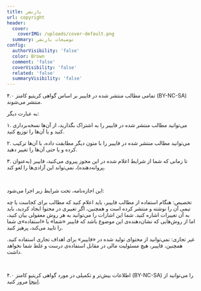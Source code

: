```yaml
---
title: بازنشر
url: copyright
header:
  cover:
    coverIMG: /uploads/cover-default.png
  summary: توضیحات بازنشر
config:
  authorVisibility: 'false'
  color: Brown
  comment: 'false'
  coverVisibility: 'false'
  related: 'false'
  summaryVisibility: 'false'
---
```

تمامی مطالب منتشر شده در فاییبر بر اساس گواهی کریتیو کامنز ۴.۰ (BY-NC-SA) منتشر می‌شوند.

به عبارت دیگر:

۱. می‌توانید مطالب منتشر شده در فاییبر را به اشتراک بگذارید، از آن‌ها نسخه‌برداری کنید و یا آن‌ها را توزیع کنید.

۲. می‌توانید مطالب منتشر شده در فاییبر را با متون دیگر مطابقت داده، با آن‌ها ترکیب کرده و یا حتی آن‌ها را تغییر دهید.

۳. تا زمانی که شما از شرایط اعلام شده در این مجوز پیروی می‌کنید، فاییبر (به‌عنوان پروانه‌دهنده)، نمی‌تواند این آزادی‌ها را لغو کند.

‌

این اجازه‌نامه، تحت شرایط زیر اجرا می‌شود:

تخصیص: هنگام استفاده از مطالب فاییبر، باید اعلام کنید که مطالب برای کجاست یا چه تیمی آن را نوشته و منتشر کرده است و همچنین، اگر تغییری در محتوا ایجاد کردید، باید به آن تغییرات اشاره کنید. شما این اشارات را می‌توانید به هر روش معقولی بیان کنید، اما از روش‌هایی که نشان‌دهنده‌ی این موضوع باشد که فاییبر «شما» یا «استفاده»ی شما را تایید می‌کند، پرهیز کنید.

غیر تجاری: نمی‌توانید از محتوای تولید شده در «فاییبر» برای اهداف تجاری استفاده کنید. همچنین، فاییبر، هیچ مسئولیت مالی در مقابل استفاده‌ی درست و غلط شما نخواهد داشت.

‌

اطلاعات بیش‌تر و تکمیلی در مورد گواهی کریتیو کامنز ۴.۰ (BY-NC-SA) را می‌توانید از [اینجا](https://creativecommons.org/licenses/by-nc-sa/4.0/legalcode) مرور کنید.
